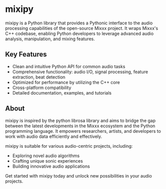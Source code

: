 # mixipy

mixipy is a Python library that provides a Pythonic interface to the audio processing capabilities of the open-source Mixxx project. It wraps Mixxx's C++ codebase, enabling Python developers to leverage advanced audio analysis, manipulation, and mixing features.

## Key Features

- Clean and intuitive Python API for common audio tasks
- Comprehensive functionality: audio I/O, signal processing, feature extraction, beat detection
- Optimized for performance by utilizing the C++ core
- Cross-platform compatibility
- Detailed documentation, examples, and tutorials

## About

mixipy is inspired by the python librosa library and aims to bridge the gap between the latest developments in the Mixxx ecosystem and the Python programming language. It empowers researchers, artists, and developers to work with audio data efficiently and effectively.

mixipy is suitable for various audio-centric projects, including:

- Exploring novel audio algorithms
- Crafting unique sonic experiences
- Building innovative audio applications

Get started with mixipy today and unlock new possibilities in your audio projects.